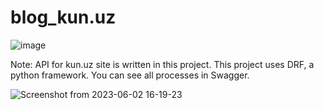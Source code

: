 # blog_kun.uz
![image](https://github.com/ZokirjonovaMuslima/blog_kun.uz/assets/122157752/4cd64913-767c-49e3-b04b-55f8c8e14c11)

Note: API for kun.uz site is written in this project. This project uses DRF, a python framework. You can see all processes in Swagger.

![Screenshot from 2023-06-02 16-19-23](https://github.com/ZokirjonovaMuslima/blog_kun.uz/assets/122157752/f803e386-57f6-4e66-9532-56b06a389516)

